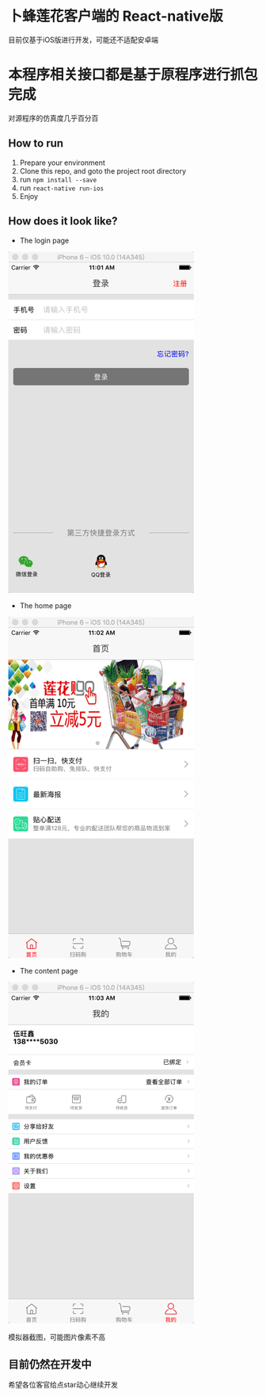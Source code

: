 # 卜蜂莲花客户端的 React-native版
目前仅基于iOS版进行开发，可能还不适配安卓端

# 本程序相关接口都是基于原程序进行抓包完成
对源程序的仿真度几乎百分百

## How to run

1. Prepare your environment
2. Clone this repo, and goto the project root directory
3. run `npm install --save`
4. run `react-native run-ios`
5. Enjoy


## How does it look like?

* The login page

![](./art/Main.png)

* The home page

![](./art/Main2.png)

* The content page

![](./art/Main3.png)

模拟器截图，可能图片像素不高

## 目前仍然在开发中
希望各位客官给点star动心继续开发
